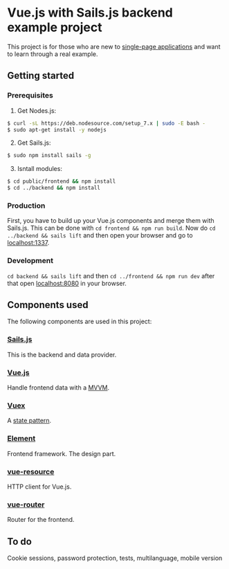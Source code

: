 # Vue.js with Sails.js backend example project
This project is for those who are new to [single-page applications](https://en.wikipedia.org/wiki/Single-page_application) and want to learn through a real example.

## Getting started
### Prerequisites
1. Get Nodes.js: 
```bash
$ curl -sL https://deb.nodesource.com/setup_7.x | sudo -E bash -
$ sudo apt-get install -y nodejs
```
2. Get Sails.js:
```bash
$ sudo npm install sails -g
```
3. Isntall modules:
```bash
$ cd public/frontend && npm install
$ cd ../backend && npm install
```

### Production
First, you have to build up your Vue.js components and merge them with Sails.js. This can be done with `cd frontend && npm run build`. Now do `cd ../backend && sails lift` and then open your browser and go to [localhost:1337](http://localhost:1337).

### Development
`cd backend && sails lift` and then `cd ../frontend && npm run dev` after that open [localhost:8080](http://localhost:8080) in your browser.

## Components used
The following components are used in this project:

### [Sails.js](https://github.com/balderdashy/sails)
This is the backend and data provider.

### [Vue.js](https://github.com/vuejs/vue)
Handle frontend data with a [MVVM](https://en.wikipedia.org/wiki/Model%E2%80%93view%E2%80%93viewmodel).

### [Vuex](https://github.com/vuejs/vuex)
A [state pattern](https://en.wikipedia.org/wiki/State_pattern).

### [Element](https://github.com/ElemeFE/element)
Frontend framework. The design part.

### [vue-resource](https://github.com/pagekit/vue-resource)
HTTP client for Vue.js.

### [vue-router](https://github.com/vuejs/vue-router)
Router for the frontend.

## To do
Cookie sessions, password protection, tests, multilanguage, mobile version
